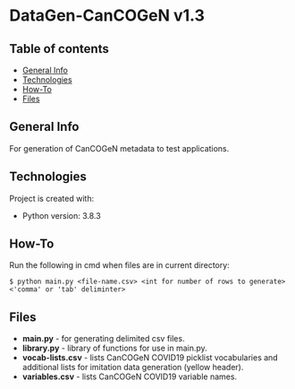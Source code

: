 # DataGen-CanCOGeN v1.3

## Table of contents
* [General Info](#General-Info)
* [Technologies](#Technologies)
* [How-To](#How-To)
* [Files](#Files)

## General Info
For generation of CanCOGeN metadata to test applications.

## Technologies
Project is created with:
* Python version: 3.8.3

## How-To
Run the following in cmd when files are in current directory:

`$ python main.py <file-name.csv> <int for number of rows to generate> <'comma' or 'tab' deliminter>`

## Files
* **main.py** - for generating delimited csv files.
* **library.py** - library of functions for use in main.py.
* **vocab-lists.csv** - lists CanCOGeN COVID19 picklist vocabularies and additional lists for imitation data generation (yellow header).
* **variables.csv** - lists CanCOGeN COVID19 variable names.
